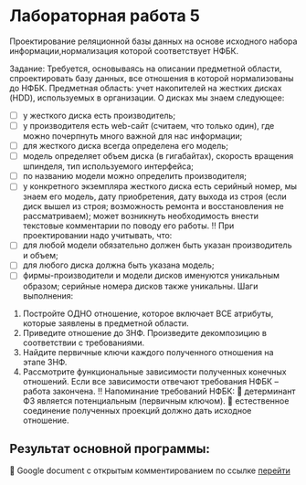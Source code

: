 # Лабораторная работа 5

Проектирование реляционной базы данных на основе исходного набора информации,нормализация которой соответствует НФБК.

Задание: Требуется, основываясь на описании предметной области, спроектировать базу данных, все отношения в которой нормализованы до НФБК.
Предметная область: учет накопителей на жестких дисках (HDD),
используемых в организации. О дисках мы знаем следующее:
- [ ] у жесткого диска есть производитель;
- [ ] у производителя есть web-сайт (считаем, что только один), где можно
почерпнуть много важной для нас информации;
- [ ] для жесткого диска всегда определена его модель;
- [ ] модель определяет объем диска (в гигабайтах), скорость вращения
шпинделя, тип используемого интерфейса;
- [ ] по названию модели можно определить производителя;
- [ ] у конкретного экземпляра жесткого диска есть серийный номер, мы знаем его модель, дату приобретения, дату выхода из строя (если диск вышел из строя; возможность ремонта и восстановления не рассматриваем); может возникнуть необходимость внести текстовые комментарии по поводу его работы.
:bangbang: При проектировании надо учитывать, что:
- [ ] для любой модели обязательно должен быть указан производитель и
объем;
- [ ] для любого диска должна быть указана модель;
- [ ] фирмы-производители и модели дисков именуются уникальным
образом; серийные номера дисков также уникальны.
Шаги выполнения:
1. Постройте ОДНО отношение, которое включает ВСЕ атрибуты,
которые заявлены в предметной области.
2. Приведите отношение до 3НФ. Произведите декомпозицию в
соответствии с требованиями.
3. Найдите первичные ключи каждого полученного отношения на этапе
3НФ.
4. Рассмотрите функциональные зависимости полученных конечных
отношений. Если все зависимости отвечают требования НФБК –
работа закончена.
:bangbang: Напоминание требований НФБК:
:small_blue_diamond: детерминант ФЗ является потенциальным (первичным ключом).
:small_blue_diamond: естественное соединение полученных проекций должно дать
исходное отношение. 

## Результат основной программы:
:small_orange_diamond: Google document с открытым комментированием по ссылке  [перейти](https://docs.google.com/document/d/1sW7iK8T0QRyDz1urwVuQ-npjBjQZDwhC/edit?usp=sharing&ouid=104007485939314571527&rtpof=true&sd=true)


